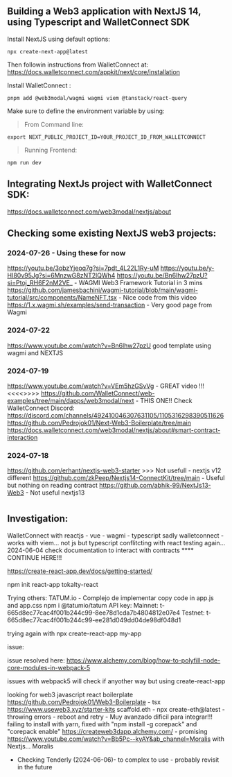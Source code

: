 ## Building a Web3 application with NextJS 14, using Typescript and WalletConnect SDK

Install NextJS using default options:
```shell
npx create-next-app@latest
```

Then followin instructions from WalletConnect at:
https://docs.walletconnect.com/appkit/next/core/installation


Install WalletConnect :
```shell
pnpm add @web3modal/wagmi wagmi viem @tanstack/react-query
```

Make sure to define the environment variable by using:
> From Command line:
```shell
export NEXT_PUBLIC_PROJECT_ID=YOUR_PROJECT_ID_FROM_WALLETCONNECT
```

> Running Frontend:
```shell
npm run dev
```

## Integrating NextJs project with WalletConnect SDK:
https://docs.walletconnect.com/web3modal/nextjs/about

## Checking some existing NextJS web3 projects:
### 2024-07-26 - Using these for now
https://youtu.be/3obzYjeoq7g?si=7pdt_4L22L1Ry-uM
https://youtu.be/y-HI80v95Jg?si=6MnzwG8zNT2lQWh4
https://youtu.be/Bn6lhw27pzU?si=Ptoj_RH6F2nM2VE_ - WAGMI Web3 Framework Tutorial in 3 mins
	https://github.com/jamesbachini/wagmi-tutorial/blob/main/wagmi-tutorial/src/components/NameNFT.tsx - Nice code from this video
https://1.x.wagmi.sh/examples/send-transaction - Very good page from Wagmi


### 2024-07-22
https://www.youtube.com/watch?v=Bn6lhw27pzU good template using wagmi and NEXTJS

### 2024-07-19
https://www.youtube.com/watch?v=VEm5hzGSvVg - GREAT video !!! <<<<>>>>
https://github.com/WalletConnect/web-examples/tree/main/dapps/web3modal/next - THIS ONE!!
Check WalletConnect Discord: https://discord.com/channels/492410046307631105/1105316298390511626
https://github.com/Pedrojok01/Next-Web3-Boilerplate/tree/main
https://docs.walletconnect.com/web3modal/nextjs/about#smart-contract-interaction
### 2024-07-18
https://github.com/erhant/nextjs-web3-starter >>> Not usefull - nextjs v12 different
https://github.com/zkPeep/Nextjs14-ConnectKit/tree/main - Useful but nothing on reading contract
https://github.com/abhik-99/NextJs13-Web3 - Not useful nextjs13




#
#

## Investigation:
WalletConnect with reactjs - vue - wagmi  - typescript sadly
walletconnect - works with viem... not js but typescript conflitcting with react
	testing again...
	2024-06-04
	check documentation to interact with contracts
**** CONTINUE HERE!!!







https://create-react-app.dev/docs/getting-started/

npm init react-app tokalty-react




Trying others:
TATUM.io - Complejo de implementar
	copy code in app.js and app.css
	npm i @tatumio/tatum
	API key: 
		Mainnet: t-665d8ec77cac4f001b244c99-8ee78d1cda7b4804812e07e4
		Testnet: t-665d8ec77cac4f001b244c99-ee281d049dd04de98df048d1

trying again with 
npx create-react-app my-app

issue:

issue resolved here:
https://www.alchemy.com/blog/how-to-polyfill-node-core-modules-in-webpack-5

issues with webpack5 will check if anyother way but using create-react-app


looking for web3 javascript react boilerplate
	https://github.com/Pedrojok01/Web3-Boilerplate - tsx
	https://www.useweb3.xyz/starter-kits
	scaffold.eth - npx create-eth@latest - throwing errors - reboot and retry - Muy avanzado dificil para integrar!!!
		failing to install with yarn, fixed with "npm install -g corepack" and "corepack enable"
	https://createweb3dapp.alchemy.com/ - promising
	https://www.youtube.com/watch?v=Bb5Pc--kyAY&ab_channel=Moralis with Nextjs... Moralis

* Checking Tenderly (2024-06-06)- to complex to use - probably revisit in the future



